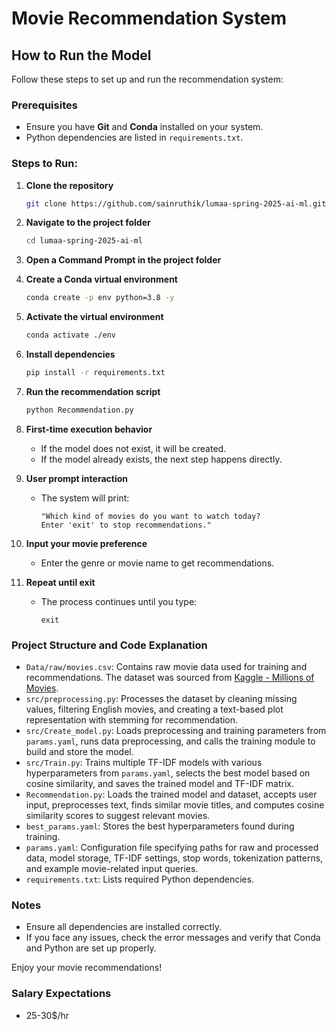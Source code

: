 # Movie Recommendation System

## How to Run the Model

Follow these steps to set up and run the recommendation system:

### Prerequisites

- Ensure you have **Git** and **Conda** installed on your system.
- Python dependencies are listed in `requirements.txt`.

### Steps to Run:

1. **Clone the repository**

   ```sh
   git clone https://github.com/sainruthik/lumaa-spring-2025-ai-ml.git
   ```

2. **Navigate to the project folder**

   ```sh
   cd lumaa-spring-2025-ai-ml
   ```

3. **Open a Command Prompt in the project folder**

4. **Create a Conda virtual environment**

   ```sh
   conda create -p env python=3.8 -y
   ```

5. **Activate the virtual environment**

   ```sh
   conda activate ./env
   ```

6. **Install dependencies**

   ```sh
   pip install -r requirements.txt
   ```

7. **Run the recommendation script**

   ```sh
   python Recommendation.py
   ```

8. **First-time execution behavior**

   - If the model does not exist, it will be created.
   - If the model already exists, the next step happens directly.

9. **User prompt interaction**

   - The system will print:
     ```
     "Which kind of movies do you want to watch today?
     Enter 'exit' to stop recommendations."
     ```

10. **Input your movie preference**

    - Enter the genre or movie name to get recommendations.

11. **Repeat until exit**

    - The process continues until you type:
      ```
      exit
      ```

### Project Structure and Code Explanation

- `Data/raw/movies.csv`: Contains raw movie data used for training and recommendations. The dataset was sourced from [Kaggle - Millions of Movies](https://www.kaggle.com/datasets/akshaypawar7/millions-of-movies).
- `src/preprocessing.py`: Processes the dataset by cleaning missing values, filtering English movies, and creating a text-based plot representation with stemming for recommendation.
- `src/Create_model.py`: Loads preprocessing and training parameters from `params.yaml`, runs data preprocessing, and calls the training module to build and store the model.
- `src/Train.py`: Trains multiple TF-IDF models with various hyperparameters from `params.yaml`, selects the best model based on cosine similarity, and saves the trained model and TF-IDF matrix.
- `Recommendation.py`: Loads the trained model and dataset, accepts user input, preprocesses text, finds similar movie titles, and computes cosine similarity scores to suggest relevant movies.
- `best_params.yaml`: Stores the best hyperparameters found during training.
- `params.yaml`: Configuration file specifying paths for raw and processed data, model storage, TF-IDF settings, stop words, tokenization patterns, and example movie-related input queries.
- `requirements.txt`: Lists required Python dependencies.

### Notes

- Ensure all dependencies are installed correctly.
- If you face any issues, check the error messages and verify that Conda and Python are set up properly.

Enjoy your movie recommendations!

### Salary Expectations
- 25-30$/hr
